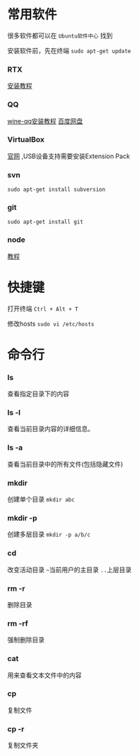 # 常用软件
很多软件都可以在 `Ubuntu软件中心` 找到

安装软件前，先在终端 `sudo apt-get update`

### RTX
[安装教程](http://www.linuxidc.com/Linux/2013-08/88732.htm)

### QQ 
[wine-qq安装教程](http://jingyan.baidu.com/article/47a29f24577776c01423991a.html)
[百度网盘](http://pan.baidu.com/share/link?shareid=2003023703&uk=1008622982&fid=656072501397307)

### VirtualBox 
[官网](https://www.virtualbox.org/) ,USB设备支持需要安装Extension Pack

### svn 
`sudo apt-get install subversion`

### git 
`sudo apt-get install git`

### node
[教程](http://www.cnblogs.com/dubaokun/p/3558848.html)

# 快捷键
打开终端 `Ctrl + Alt + T` 

修改hosts `sudo vi /etc/hosts`

# 命令行
### ls
查看指定目录下的内容
### ls -l
查看当前目录内容的详细信息。
### ls -a
查看当前目录中的所有文件(包括隐藏文件)
### mkdir
创建单个目录 `mkdir abc`
### mkdir -p
创建多层目录 `mkdir -p a/b/c`
### cd
改变活动目录 `~`当前用户的主目录 `..`上层目录
### rm -r
删除目录
### rm -rf
强制删除目录
### cat
用来查看文本文件中的内容
### cp
复制文件
### cp -r
复制文件夹

